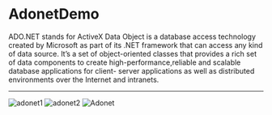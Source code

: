 # AdonetDemo
ADO.NET stands for ActiveX Data Object is a database access technology created by Microsoft as part of its .NET framework that can access any kind of data source.
It’s a set of object-oriented classes that provides a rich set of data components to create high-performance,reliable and
scalable database applications for client- server applications as well as distributed environments over the Internet and intranets.
 
---------------------------------------------------------------------------------------------------------------------------------------------------
![adonet1](https://user-images.githubusercontent.com/71450016/110316568-f8b4c180-801b-11eb-8c03-e08dd48d6525.png)
![adonet2](https://user-images.githubusercontent.com/71450016/110316572-f9e5ee80-801b-11eb-8f9b-b98253508983.png)
![Adonet](https://user-images.githubusercontent.com/71450016/110316575-fa7e8500-801b-11eb-8c4f-a4f2934e6398.png)
